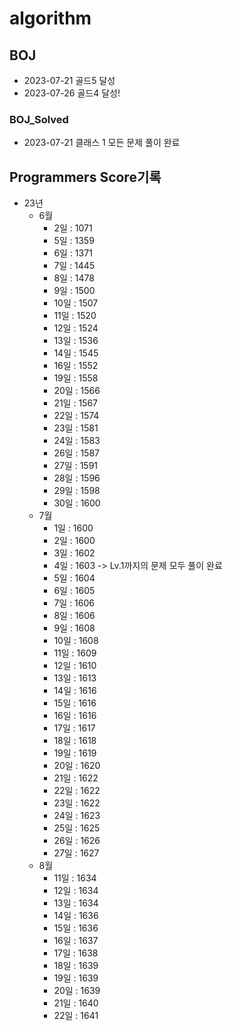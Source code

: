 # algorithm

## BOJ
- 2023-07-21 골드5 달성
- 2023-07-26 골드4 달성!

### BOJ_Solved
- 2023-07-21 클래스 1 모든 문제 풀이 완료

## Programmers Score기록
- 23년 
  - 6월
    - 2일 : 1071
    - 5일 : 1359
    - 6일 : 1371
    - 7일 : 1445
    - 8일 : 1478
    - 9일 : 1500
    - 10일 : 1507
    - 11일 : 1520
    - 12일 : 1524
    - 13일 : 1536
    - 14일 : 1545
    - 16일 : 1552
    - 19일 : 1558
    - 20일 : 1566
    - 21일 : 1567
    - 22일 : 1574
    - 23일 : 1581
    - 24일 : 1583
    - 26일 : 1587
    - 27일 : 1591
    - 28일 : 1596
    - 29일 : 1598
    - 30일 : 1600
  - 7월
    - 1일 : 1600
    - 2일 : 1600
    - 3일 : 1602
    - 4일 : 1603 -> Lv.1까지의 문제 모두 풀이 완료
    - 5일 : 1604
    - 6일 : 1605
    - 7일 : 1606
    - 8일 : 1606
    - 9일 : 1608
    - 10일 : 1608
    - 11일 : 1609
    - 12일 : 1610
    - 13일 : 1613
    - 14일 : 1616
    - 15일 : 1616
    - 16일 : 1616
    - 17일 : 1617
    - 18일 : 1618
    - 19일 : 1619
    - 20일 : 1620
    - 21일 : 1622
    - 22일 : 1622
    - 23일 : 1622
    - 24일 : 1623
    - 25일 : 1625
    - 26일 : 1626
    - 27일 : 1627
  - 8월
    - 11일 : 1634
    - 12일 : 1634
    - 13일 : 1634
    - 14일 : 1636
    - 15일 : 1636
    - 16일 : 1637
    - 17일 : 1638
    - 18일 : 1639
    - 19일 : 1639
    - 20일 : 1639
    - 21일 : 1640
    - 22일 : 1641
